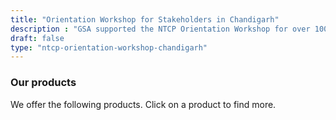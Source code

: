 ```yaml
---
title: "Orientation Workshop for Stakeholders in Chandigarh"
description : "GSA supported the NTCP Orientation Workshop for over 100 healthcare professionals and stakeholders." 
draft: false
type: "ntcp-orientation-workshop-chandigarh"
---
```


### Our products

We offer the following products. Click on a product to find more.